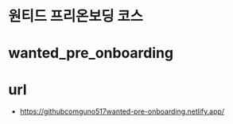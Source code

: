 # 원티드 프리온보딩 코스

# wanted_pre_onboarding

# url
 - https://githubcomguno517wanted-pre-onboarding.netlify.app/
